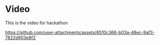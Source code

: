 # Video
This is the video for hackathon


https://github.com/user-attachments/assets/6510c366-b03a-48ec-9af3-7822d903e8f2

